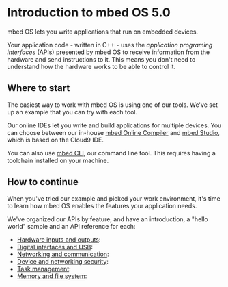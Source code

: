 # Introduction to mbed OS 5.0

mbed OS lets you write applications that run on embedded devices. 

Your application code - written in C++ - uses the *application programing interfaces* (APIs) presented by mbed OS to receive information from the hardware and send instructions to it. This means you don't need to understand how the hardware works to be able to control it.

## Where to start

The easiest way to work with mbed OS is using one of our tools. We've set up an example that you can try with each tool.

Our online IDEs let you write and build applications for multiple devices. You can choose between our in-house [mbed Online Compiler]() and [mbed Studio](), which is based on the Cloud9 IDE.

You can also use [mbed CLI](), our command line tool. This requires having a toolchain installed on your machine. 

## How to continue

When you've tried our example and picked your work environment, it's time to learn how mbed OS enables the features your application needs.

We've organized our APIs by feature, and have an introduction, a "hello world" sample and an API reference for each:

* [Hardware inputs and outputs]():
* [Digital interfaces and USB]():
* [Networking and communication]():
* [Device and networking security]():
* [Task management]():
* [Memory and file system](): 
